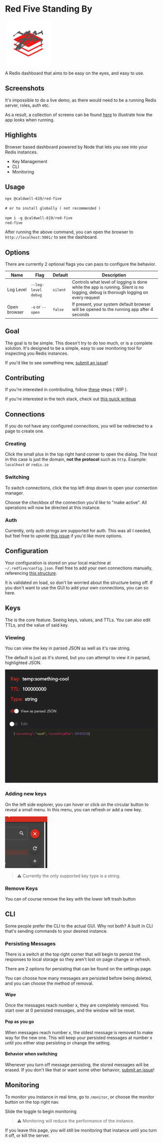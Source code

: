 # Red Five Standing By

<img src='docs/red-five-logo.svg' height='150px'>

A Redis dashboard that aims to be easy on the eyes, and easy to use.

## Screenshots

It's impossible to do a live demo, as there would need to be a running Redis server, roles, auth etc. 

As a result, a collection of screens can be found [here](./docs/screenshots.md) to illustrate how the app looks when running. 

## Highlights

Browser based dashboard powered by Node that lets you see into your Redis instances.

- Key Management
- CLI
- Monitoring

## Usage

```shell
npx @caldwell-619/red-five

# or to install globally ( not recommended )

npm i -g @caldwell-619/red-five
red-five
```

After running the above command, you can open the browser to `http://localhost:5001/` to see the dashboard.

## Options

There are currently 2 optional flags you can pass to configure the behavior.

| Name         | Flag                | Default  | Description                                                                                                                       |
| ------------ | ------------------- | -------- | --------------------------------------------------------------------------------------------------------------------------------- |
| Log Level    | `--log-level debug` | `silent` | Controls what level of logging is done while the app is running. Silent is no logging, debug is thorough logging on every request |
| Open browser | `-o` or `--open`    | `false`  | If present, your system default browser will be opened to the running app after 4 seconds                                         |

## Goal

The goal is to be simple. This doesn't try to do too much, or is a complete solution. It's designed to be a simple, easy to use monitoring tool for inspecting you Redis instances.

If you'd like to see something new, [submit an issue](https://github.com/christopher-caldwell/red-five/issues/new)!

## Contributing

If you're interested in contributing, follow [these](docs/contributing.md) steps ( WIP ).

If you're interested in the tech stack, check out [this quick writeup](docs/contributing.md#tech-stack)

## Connections

If you do not have any configured connections, you will be redirected to a page to create one.

### Creating

Click the small plus in the top right hand corner to open the dialog. The host in this case is just the domain, **not the protocol** such as `http`. Example: `localhost` or `redis.io`

### Switching

To switch connections, click the top left drop down to open your connection manager.

Choose the checkbox of the connection you'd like to "make active". All operations will now be directed at this instance.

### Auth

Currently, only auth strings are supported for auth. This was all I needed, but feel free to upvote [this issue](https://github.com/christopher-caldwell/red-five/issues/7) if you'd like more options.

## Configuration

Your configuration is stored on your local machine at `~/.redfive/config.json`. Feel free to add your own connections manually, referencing [this structure](api/src/interfaces/index.ts#L28-L33).

It is validated on load, so don't be worried about the structure being off. If you don't want to use the GUI to add your own connections, you can so here.

## Keys

The is the core feature. Seeing keys, values, and TTLs. You can also edit TTLs, and the value of said key.

### Viewing

You can view the key in parsed JSON as well as it's raw string.

The default is just as it's stored, but you can attempt to view it in parsed, highlighted JSON.

![](docs/parsed-key.png)

### Adding new keys

On the left side explorer, you can hover or click on the circular button to reveal a small menu. In this menu, you can refresh or add a new key.

![](docs/speed-dial.png)

> :warning: Currently the only supported key type is a string.

### Remove Keys

You can of course remove the key with the lower left trash button

## CLI

Some people prefer the CLI to the actual GUI. Why not both? A built in CLI that's sending commands to your desired instance.

### Persisting Messages

There is a switch at the top right corner that will begin to persist the responses to local storage so they aren't lost on page change or refresh.

There are 2 options for persisting that can be found on the settings page.

You can choose how many messages are persisted before being deleted, and you can choose the method of removal.

#### Wipe

Once the messages reach number x, they are completely removed. You start over at 0 persisted messages, and the window will be reset.

#### Pop as you go

When messages reach number x, the oldest message is removed to make way for the new one. This will keep your persisted messages at number x until you either stop persisting or change the setting.

#### Behavior when switching

Whenever you turn off message persisting, the stored messages will be erased. If you don't like that or want some other behavior, [submit an issue](https://github.com/christopher-caldwell/red-five/issues/new)!

## Monitoring

To monitor you instance in real time, go to `/monitor`, or choose the monitor button on the top right nav.

Slide the toggle to begin monitoring

> :warning: Monitoring will reduce the performance of the instance.

If you leave this page, you will still be monitoring that instance until you turn it off, or kill the server.
